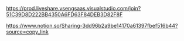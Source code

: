 https://prod.liveshare.vsengsaas.visualstudio.com/join?51C39D8D222BB4350A6FD63F84DEB3D82F8F

https://www.notion.so/Sharing-3dd96b2a9be14170a61397fbef516b44?source=copy_link
